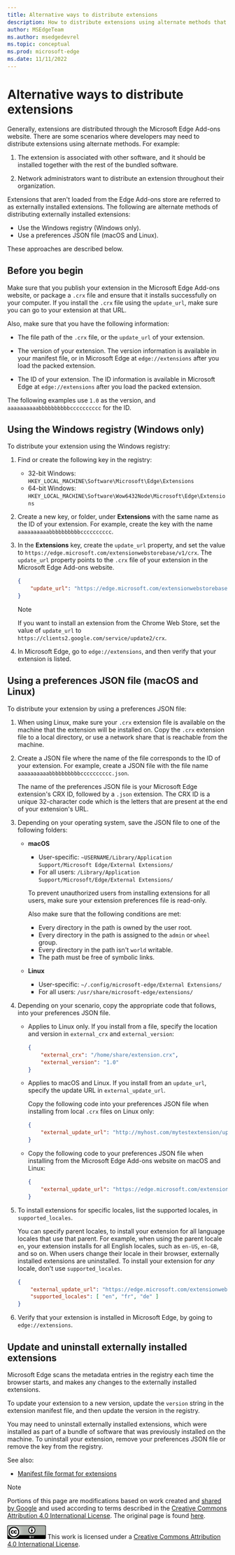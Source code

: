 ```yaml
---
title: Alternative ways to distribute extensions
description: How to distribute extensions using alternate methods that don't use verified stores.
author: MSEdgeTeam
ms.author: msedgedevrel
ms.topic: conceptual
ms.prod: microsoft-edge
ms.date: 11/11/2022
---
```

# Alternative ways to distribute extensions

Generally, extensions are distributed through the Microsoft Edge Add-ons website. There are some scenarios where developers may need to distribute extensions using alternate methods. For example:

1. The extension is associated with other software, and it should be installed together with the rest of the bundled software.

1. Network administrators want to distribute an extension throughout their organization.

Extensions that aren't loaded from the Edge Add-ons store are referred to as externally installed extensions. The following are alternate methods of distributing externally installed extensions:

*  Use the Windows registry (Windows only).
*  Use a preferences JSON file (macOS and Linux).

These approaches are described below.


<!-- ====================================================================== -->
## Before you begin

Make sure that you publish your extension in the Microsoft Edge Add-ons website, or package a `.crx` file and ensure that it installs successfully on your computer.  If you install the `.crx` file using the `update_url`, make sure you can go to your extension at that URL.

Also, make sure that you have the following information:

*  The file path of the `.crx` file, or the `update_url` of your extension.

*  The version of your extension.  The version information is available in your manifest file, or in Microsoft Edge at `edge://extensions` after you load the packed extension.

*  The ID of your extension.  The ID information is available in Microsoft Edge at `edge://extensions` after you load the packed extension.

The following examples use `1.0` as the version, and `aaaaaaaaaabbbbbbbbbbcccccccccc` for the ID.


<!-- ====================================================================== -->
## Using the Windows registry (Windows only)

To distribute your extension using the Windows registry:

1. Find or create the following key in the registry:
   *  32-bit Windows: `HKEY_LOCAL_MACHINE\Software\Microsoft\Edge\Extensions`
   *  64-bit Windows: `HKEY_LOCAL_MACHINE\Software\Wow6432Node\Microsoft\Edge\Extensions`

1. Create a new key, or folder, under **Extensions** with the same name as the ID of your extension. For example, create the key with the name `aaaaaaaaaabbbbbbbbbbcccccccccc`.

1. In the **Extensions** key, create the `update_url` property, and set the value to `https://edge.microsoft.com/extensionwebstorebase/v1/crx`.  The `update_url` property points to the `.crx` file of your extension in the Microsoft Edge Add-ons website.

   ```json
   {
       "update_url": "https://edge.microsoft.com/extensionwebstorebase/v1/crx"
   }
   ```

   > [!NOTE]
   > If you want to install an extension from the Chrome Web Store, set the value of `update_url` to `https://clients2.google.com/service/update2/crx`.

1. In Microsoft Edge, go to `edge://extensions`, and then verify that your extension is listed.


<!-- ====================================================================== -->
## Using a preferences JSON file (macOS and Linux)

To distribute your extension by using a preferences JSON file:

1. When using Linux, make sure your `.crx` extension file is available on the machine that the extension will be installed on.  Copy the `.crx` extension file to a local directory, or use a network share that is reachable from the machine.

1. Create a JSON file where the name of the file corresponds to the ID of your extension. For example, create a JSON file with the file name `aaaaaaaaaabbbbbbbbbbcccccccccc.json`.<!--30 letters, ok?-->

   The name of the preferences JSON file is your Microsoft Edge extension's CRX ID, followed by a `.json` extension.  The CRX ID is a unique 32-character code which is the letters that are present at the end of your extension's URL.

1. Depending on your operating system, save the JSON file to one of the following folders:

    *  **macOS**
        *  User-specific: `~USERNAME/Library/Application Support/Microsoft Edge/External Extensions/`
        *  For all users: `/Library/Application Support/Microsoft/Edge/External Extensions/`

        To prevent unauthorized users from installing extensions for all users, make sure your extension preferences file is read-only.

        Also make sure that the following conditions are met:

        *  Every directory in the path is owned by the user root.
        *  Every directory in the path is assigned to the `admin` or `wheel` group.
        *  Every directory in the path isn't `world` writable.
        *  The path must be free of symbolic links.

    *  **Linux**
        *  User-specific: `~/.config/microsoft-edge/External Extensions/`
        *  For all users: `/usr/share/microsoft-edge/extensions/`

1. Depending on your scenario, copy the appropriate code that follows, into your preferences JSON file.

    *  Applies to Linux only.  If you install from a file, specify the location and version in `external_crx` and `external_version`:

        ```json
        {
            "external_crx": "/home/share/extension.crx",
            "external_version": "1.0"
        }
        ```

    *  Applies to macOS and Linux.  If you install from an `update_url`, specify the update URL in `external_update_url`.

       Copy the following code into your preferences JSON file when installing from local `.crx` files on Linux only:

       ```json
       {
           "external_update_url": "http://myhost.com/mytestextension/updates.xml"
       }
       ```

    *  Copy the following code to your preferences JSON file when installing from the Microsoft Edge Add-ons website on macOS and Linux:

       ```json
       {
           "external_update_url": "https://edge.microsoft.com/extensionwebstorebase/v1/crx"
       }
       ```

1. To install extensions for specific locales, list the supported locales, in `supported_locales`.

   You can specify parent locales, to install your extension for all language locales that use that parent.  For example, when using the parent locale `en`, your extension installs for all English locales, such as `en-US`, `en-GB`, and so on.  When users change their locale in their browser, externally installed extensions are uninstalled.  To install your extension for _any_ locale, don't use `supported_locales`.

    ```json
    {
        "external_update_url": "https://edge.microsoft.com/extensionwebstorebase/v1/crx",
        "supported_locales": [ "en", "fr", "de" ]
    }
    ```

1. Verify that your extension is installed in Microsoft Edge, by going to `edge://extensions`.


<!-- ====================================================================== -->
## Update and uninstall externally installed extensions

Microsoft Edge scans the metadata entries in the registry each time the browser starts, and makes any changes to the externally installed extensions.

To update your extension to a new version, update the `version` string in the extension manifest file, and then update the version in the registry.

You may need to uninstall externally installed extensions, which were installed as part of a bundle of software that was previously installed on the machine.  To uninstall your extension, remove your preferences JSON file or remove the key from the registry.


See also:
* [Manifest file format for extensions](../getting-started/manifest-format.md)



<!-- ====================================================================== -->
> [!NOTE]
> Portions of this page are modifications based on work created and [shared by Google](https://developers.google.com/terms/site-policies) and used according to terms described in the [Creative Commons Attribution 4.0 International License](https://creativecommons.org/licenses/by/4.0).  The original page is found [here](https://developer.chrome.com/apps/external_extensions).

[![Creative Commons License.](../../media/cc-logo/88x31.png)](https://creativecommons.org/licenses/by/4.0)
This work is licensed under a [Creative Commons Attribution 4.0 International License](https://creativecommons.org/licenses/by/4.0).
